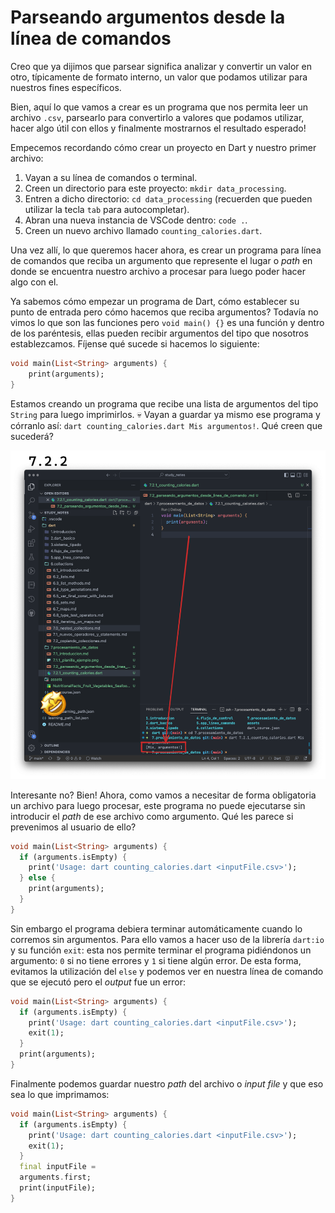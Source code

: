 # Parseando argumentos desde la línea de comandos

Creo que ya dijimos que parsear significa analizar y convertir un valor en otro, típicamente de formato interno, un valor que podamos utilizar para nuestros fines específicos.

Bien, aquí lo que vamos a crear es un programa que nos permita leer un archivo `.csv`, parsearlo para convertirlo a valores que podamos utilizar, hacer algo útil con ellos y finalmente mostrarnos el resultado esperado!

Empecemos recordando cómo crear un proyecto en Dart y nuestro primer archivo:

1. Vayan a su línea de comandos o terminal.
2. Creen un directorio para este proyecto: `mkdir data_processing`.
3. Entren a dicho directorio: `cd data_processing` (recuerden que pueden utilizar la tecla `tab` para autocompletar).
4. Abran una nueva instancia de VSCode dentro: `code .`.
5. Creen un nuevo archivo llamado `counting_calories.dart`.

Una vez allí, lo que queremos hacer ahora, es crear un programa para línea de comandos que reciba un argumento que represente el lugar o _path_ en donde se encuentra nuestro archivo a procesar para luego poder hacer algo con el.

Ya sabemos cómo empezar un programa de Dart, cómo establecer su punto de entrada pero cómo hacemos que reciba argumentos? Todavía no vimos lo que son las funciones pero `void main() {}` es una función y dentro de los paréntesis, ellas pueden recibir argumentos del tipo que nosotros establezcamos. Fíjense qué sucede si hacemos lo siguiente:

```dart
void main(List<String> arguments) {
    print(arguments);
}
```

Estamos creando un programa que recibe una lista de argumentos del tipo `String` para luego imprimirlos. 💀 Vayan a guardar ya mismo ese programa y córranlo así: `dart counting_calories.dart Mis argumentos!`. Qué creen que sucederá?

![Imprimiendo arguments](https://raw.githubusercontent.com/themonkslab/courses/main/dart/7.Procesamiento_de_datos/2.2_imprimiendo_argumentos.png)

Interesante no? Bien! Ahora, como vamos a necesitar de forma obligatoria un archivo para luego procesar, este programa no puede ejecutarse sin introducir el _path_ de ese archivo como argumento. Qué les parece si prevenimos al usuario de ello?

```dart
void main(List<String> arguments) {
  if (arguments.isEmpty) {
    print('Usage: dart counting_calories.dart <inputFile.csv>');
  } else {
    print(arguments);
  }
}
```

Sin embargo el programa debiera terminar automáticamente cuando lo corremos sin argumentos. Para ello vamos a hacer uso de la librería `dart:io` y su función `exit`: esta nos permite terminar el programa pidiéndonos un argumento: `0` si no tiene errores y `1` si tiene algún error. De esta forma, evitamos la utilización del `else` y podemos ver en nuestra línea de comando que se ejecutó pero el _output_ fue un error:

```dart
void main(List<String> arguments) {
  if (arguments.isEmpty) {
    print('Usage: dart counting_calories.dart <inputFile.csv>');
    exit(1);
  }
  print(arguments);
}
```

Finalmente podemos guardar nuestro _path_ del archivo o _input file_ y que eso sea lo que imprimamos:

```dart
void main(List<String> arguments) {
  if (arguments.isEmpty) {
    print('Usage: dart counting_calories.dart <inputFile.csv>');
    exit(1);
  }
  final inputFile = 
  arguments.first;
  print(inputFile);
}
```
